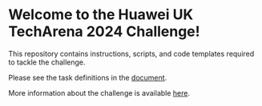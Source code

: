 # Welcome to the Huawei UK TechArena 2024 Challenge! 

This repository contains instructions, scripts, and code templates required to tackle the challenge. 

Please see the task definitions in the [document](https://github.com/amargaritov/techarena24_playground/blob/main/challenge_guidebook.pdf).

More information about the challenge is available [here](https://huawei.agorize.com/en/challenges/techarena-uk2024).
